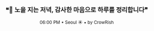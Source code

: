 <div align="center">

<br>

<h3>❝🌇 노을 지는 저녁, 감사한 마음으로 하루를 정리합니다❞</h3>

<sub>06:00 PM • Seoul ☀️ • by CrowRish</sub>

<br>

</div>